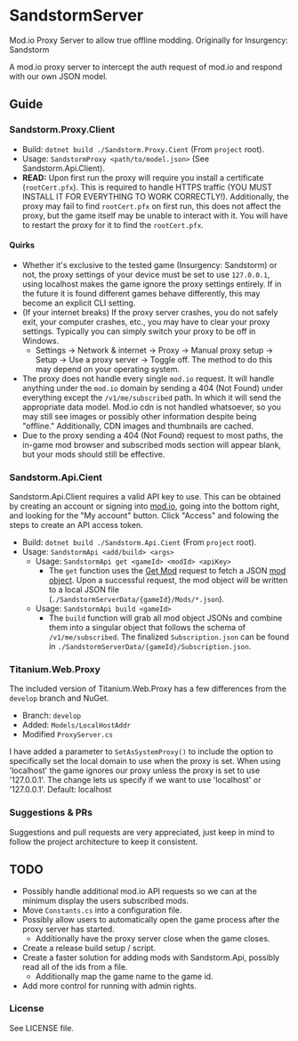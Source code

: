 # SandstormServer
Mod.io Proxy Server to allow true offline modding. Originally for Insurgency: Sandstorm

A mod.io proxy server to intercept the auth request of mod.io and respond with our own JSON model.

## Guide

### Sandstorm.Proxy.Client
- Build: `dotnet build ./Sandstorm.Proxy.Cient` (From `project` root).
- Usage: `SandstormProxy <path/to/model.json>` (See Sandstorm.Api.Client).
- **READ:** Upon first run the proxy will require you install a certificate (`rootCert.pfx`). This is required to handle HTTPS traffic (YOU MUST INSTALL IT FOR EVERYTHING TO WORK CORRECTLY!). Additionally, the proxy may fail to find `rootCert.pfx` on first run, this does not affect the proxy, but the game itself may be unable to interact with it. You will have to restart the proxy for it to find the `rootCert.pfx`.
#### Quirks
- Whether it's exclusive to the tested game (Insurgency: Sandstorm) or not, the proxy settings of your device must be set to use `127.0.0.1`, using localhost makes the game ignore the proxy settings entirely. If in the future it is found different games behave differently, this may become an explicit CLI setting.
- (If your internet breaks) If the proxy server crashes, you do not safely exit, your computer crashes, etc., you may have to clear your proxy settings. Typically you can simply switch your proxy to be off in Windows.
    - Settings -> Network & internet -> Proxy -> Manual proxy setup -> Setup -> Use a proxy server -> Toggle off. The method to do this may depend on your operating system.
- The proxy does not handle every single `mod.io` request. It will handle anything under the `mod.io` domain by sending a 404 (Not Found) under everything except the `/v1/me/subscribed` path. In which it will send the appropriate data model. Mod.io cdn is not handled whatsoever, so you may still see images or possibly other information despite being "offline." Additionally, CDN images and thumbnails are cached.
- Due to the proxy sending a 404 (Not Found) request to most paths, the in-game mod browser and subscribed mods section will appear blank, but your mods should still be effective.

### Sandstorm.Api.Cient
Sandstorm.Api.Client requires a valid API key to use. This can be obtained by creating an account or signing into [mod.io](https://mod.io/g), going into the bottom right, and looking for the "My account" button. Click "Access" and folowing the steps to create an API access token.

- Build: `dotnet build ./Sandstorm.Api.Cient` (From `project` root).
- Usage: `SandstormApi <add/build> <args>`
    - Usage: `SandstormApi get <gameId> <modId> <apiKey>`
        - The `get` function uses the [Get Mod](https://docs.mod.io/#get-mod) request to fetch a JSON [mod object](https://docs.mod.io/#mod-object). Upon a successful request, the mod object will be written to a local JSON file (`./SandstormServerData/{gameId}/Mods/*.json`).
    - Usage: `SandstormApi build <gameId>`
        - The `build` function will grab all mod object JSONs and combine them into a singular object that follows the schema of `/v1/me/subscribed`. The finalized `Subscription.json` can be found in `./SandstormServerData/{gameId}/Subscription.json`.

### Titanium.Web.Proxy
The included version of Titanium.Web.Proxy has a few differences from the `develop` branch and NuGet.
- Branch: `develop`
- Added: `Models/LocalHostAddr`
- Modified `ProxyServer.cs`

I have added a parameter to `SetAsSystemProxy()` to include the option to specifically set the local domain to use when the proxy is set. When using 'localhost' the game ignores our proxy unless the proxy is set to use '127.0.0.1'. The change lets us specify if we want to use 'localhost' or '127.0.0.1'. Default: localhost

### Suggestions & PRs
Suggestions and pull requests are very appreciated, just keep in mind to follow the project architecture to keep it consistent.

## TODO
- Possibly handle additional mod.io API requests so we can at the minimum display the users subscribed mods.
- Move `Constants.cs` into a configuration file.
- Possibly allow users to automatically open the game process after the proxy server has started.
    - Additionally have the proxy server close when the game closes.
- Create a release build setup / script.
- Create a faster solution for adding mods with Sandstorm.Api, possibly read all of the ids from a file.
    - Additionally map the game name to the game id.
- Add more control for running with admin rights.

### License
See LICENSE file.